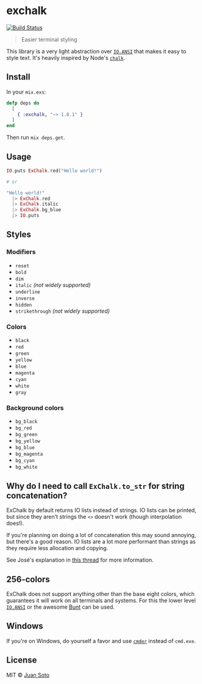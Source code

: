 # exchalk

[![Build Status](https://travis-ci.org/sotojuan/exchalk.svg?branch=master)](https://travis-ci.org/sotojuan/exchalk)

> Easier terminal styling

This library is a very light abstraction over [`IO.ANSI`](https://github.com/jbnicolai/ansi-256-colors) that makes it easy to style text. It's heavily inspired by Node's [`chalk`](https://github.com/chalk/chalk).

## Install

In your `mix.exs`:

```elixir
defp deps do
  [
    { :exchalk, "~> 1.0.1" }
  ]
end
```

Then run `mix deps.get`.

## Usage

```elixir
IO.puts ExChalk.red("Hello world!")

# or

"Hello world!"
  |> ExChalk.red
  |> ExChalk.italic
  |> ExChalk.bg_blue
  |> IO.puts
```

## Styles

### Modifiers

- `reset`
- `bold`
- `dim`
- `italic` *(not widely supported)*
- `underline`
- `inverse`
- `hidden`
- `strikethrough` *(not widely supported)*

### Colors

- `black`
- `red`
- `green`
- `yellow`
- `blue`
- `magenta`
- `cyan`
- `white`
- `gray`

### Background colors

- `bg_black`
- `bg_red`
- `bg_green`
- `bg_yellow`
- `bg_blue`
- `bg_magenta`
- `bg_cyan`
- `bg_white`

## Why do I need to call `ExChalk.to_str` for string concatenation?

ExChalk by default returns IO lists instead of strings. IO lists can be printed, but since they aren't strings the `<>` doesn't work (though interpolation does!).

If you're planning on doing a lot of concatenation this may sound annoying, but there's a good reason. IO lists are a lot more performant than strings as they require less allocation and copying.

See José's explanation in [this thread](https://elixirforum.com/t/implications-of-string-concatenation-vs-iolist-for-ansi-color-codes/1804) for more information.

## 256-colors

ExChalk does not support anything other than the base eight colors, which guarantees it will work on all terminals and systems. For this the lower level [`IO.ANSI`](https://github.com/jbnicolai/ansi-256-colors) or the awesome [Bunt](https://github.com/rrrene/bunt) can be used.

## Windows

If you're on Windows, do yourself a favor and use [`cmder`](http://cmder.net/) instead of `cmd.exe`.

## License

MIT © [Juan Soto](http://juansoto.me)
